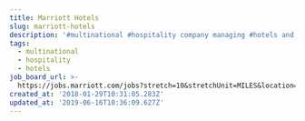 ```yaml
---
title: Marriott Hotels
slug: marriott-hotels
description: '#multinational #hospitality company managing #hotels and resorts'
tags:
  - multinational
  - hospitality
  - hotels
job_board_url: >-
  https://jobs.marriott.com/jobs?stretch=10&stretchUnit=MILES&location=Berlin%2C+Germany&woe=7&page=1
created_at: '2018-01-29T10:31:05.283Z'
updated_at: '2019-06-16T10:36:09.627Z'
---
```


